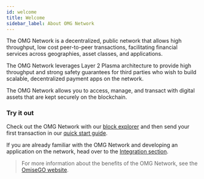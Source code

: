 ```yaml
---
id: welcome
title: Welcome
sidebar_label: About OMG Network
---
```


The OMG Network is a decentralized, public network that allows high throughput, low cost peer-to-peer transactions, facilitating financial services across geographies, asset classes, and applications.

The OMG Network leverages Layer 2 Plasma architecture to provide high throughput and strong safety guarantees for third parties who wish to build scalable, decentralized payment apps on the network. 

The OMG Network allows you to access, manage, and transact with digital assets that are kept securely on the blockchain. 

### Try it out

Check out the OMG Network with our [block explorer](/network-connection-details) and then send your first transaction in our [quick start guide](quick-start).

If you are already familiar with the OMG Network and developing an application on the network, head over to the [Integration section](integration-introduction).

> For more information about the benefits of the OMG Network, see the [OmiseGO website](https://omisego.co/network).
